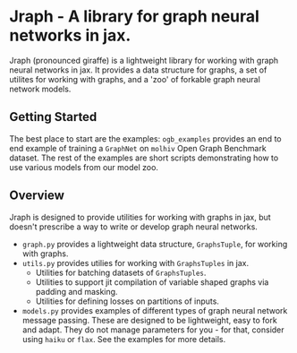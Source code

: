 # Jraph - A library for graph neural networks in jax.

Jraph (pronounced giraffe) is a lightweight library for working with graph
neural networks in jax. It provides a data structure for graphs, a set of
utilites for working with graphs, and a 'zoo' of forkable graph neural network
models.

## Getting Started

The best place to start are the examples: `ogb_examples` provides an end to
end example of training a `GraphNet` on `molhiv` Open Graph Benchmark dataset.
The rest of the examples are short scripts demonstrating how to use various
models from our model zoo.

## Overview

Jraph is designed to provide utilities for
working with graphs in jax, but doesn't prescribe a way to write or develop
graph neural networks.

*   `graph.py` provides a lightweight data structure, `GraphsTuple`, for working
    with graphs.
*   `utils.py` provides utilies for working with `GraphsTuples` in jax.
    *   Utilities for batching datasets of `GraphsTuples`.
    *   Utilities to support jit compilation of variable shaped graphs via
        padding and masking.
    *   Utilities for defining losses on partitions of inputs.
*   `models.py` provides examples of different types of graph neural network
    message passing. These are designed to be lightweight, easy to fork and
    adapt. They do not manage parameters for you - for that, consider using
    `haiku` or `flax`. See the examples for more details.
